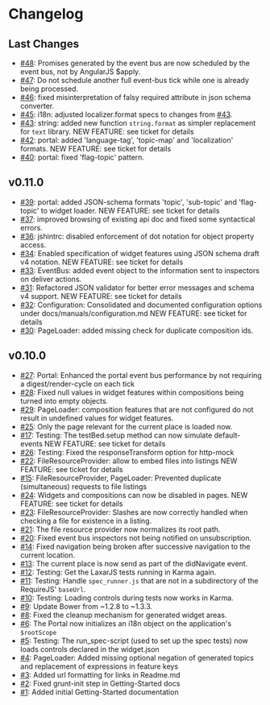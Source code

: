 # Changelog

## Last Changes
- [#48](https://github.com/LaxarJS/laxar/issues/48): Promises generated by the event bus are now scheduled by the event bus, not by AngularJS $apply.
- [#47](https://github.com/LaxarJS/laxar/issues/47): Do not schedule another full event-bus tick while one is already being processed.
- [#46](https://github.com/LaxarJS/laxar/issues/46): fixed misinterpretation of falsy required attribute in json schema converter.
- [#45](https://github.com/LaxarJS/laxar/issues/45): i18n: adjusted localizer.format specs to changes from [#43](https://github.com/LaxarJS/laxar/issues/43).
- [#43](https://github.com/LaxarJS/laxar/issues/43): string: added new function `string.format` as simpler replacement for `text` library.
  NEW FEATURE: see ticket for details
- [#42](https://github.com/LaxarJS/laxar/issues/42): portal: added 'language-tag', 'topic-map' and 'localization' formats.
  NEW FEATURE: see ticket for details
- [#40](https://github.com/LaxarJS/laxar/issues/40): portal: fixed 'flag-topic' pattern.

## v0.11.0
- [#39](https://github.com/LaxarJS/laxar/issues/39): portal: added JSON-schema formats 'topic', 'sub-topic' and 'flag-topic' to widget loader.
  NEW FEATURE: see ticket for details
- [#37](https://github.com/LaxarJS/laxar/issues/37): improved browsing of existing api doc and fixed some syntactical errors.
- [#36](https://github.com/LaxarJS/laxar/issues/36): jshintrc: disabled enforcement of dot notation for object property access.
- [#34](https://github.com/LaxarJS/laxar/issues/34): Enabled specification of widget features using JSON schema draft v4 notation.
  NEW FEATURE: see ticket for details
- [#33](https://github.com/LaxarJS/laxar/issues/33): EventBus: added event object to the information sent to inspectors on deliver actions.
- [#31](https://github.com/LaxarJS/laxar/issues/31): Refactored JSON validator for better error messages and schema v4 support.
  NEW FEATURE: see ticket for details
- [#32](https://github.com/LaxarJS/laxar/issues/32): Configuration: Consolidated and documented configuration options under docs/manuals/configuration.md
  NEW FEATURE: see ticket for details
- [#30](https://github.com/LaxarJS/laxar/issues/30): PageLoader: added missing check for duplicate composition ids.

## v0.10.0
- [#27](https://github.com/LaxarJS/laxar/issues/27): Portal: Enhanced the portal event bus performance by not requiring a digest/render-cycle on each tick
- [#28](https://github.com/LaxarJS/laxar/issues/28): Fixed null values in widget features within compositions being turned into empty objects.
- [#29](https://github.com/LaxarJS/laxar/issues/29): PageLoader: composition features that are not configured do not result in undefined values for widget features.
- [#25](https://github.com/LaxarJS/laxar/issues/25): Only the page relevant for the current place is loaded now.
- [#17](https://github.com/LaxarJS/laxar/issues/17): Testing: The testBed.setup method can now simulate default-events
  NEW FEATURE: see ticket for details
- [#26](https://github.com/LaxarJS/laxar/issues/26): Testing: Fixed the responseTransform option for http-mock
- [#22](https://github.com/LaxarJS/laxar/issues/22): FileResourceProvider: allow to embed files into listings
  NEW FEATURE: see ticket for details
- [#15](https://github.com/LaxarJS/laxar/issues/15): FileResourceProvider, PageLoader: Prevented duplicate (simultaneous) requests to file listings
- [#24](https://github.com/LaxarJS/laxar/issues/24): Widgets and compositions can now be disabled in pages.
  NEW FEATURE: see ticket for details
- [#23](https://github.com/LaxarJS/laxar/issues/23): FileResourceProvider: Slashes are now correctly handled when checking a file for existence in a listing.
- [#21](https://github.com/LaxarJS/laxar/issues/21): The file resource provider now normalizes its root path.
- [#20](https://github.com/LaxarJS/laxar/issues/20): Fixed event bus inspectors not being notified on unsubscription.
- [#14](https://github.com/LaxarJS/laxar/issues/14): Fixed navigation being broken after successive navigation to the current location.
- [#13](https://github.com/LaxarJS/laxar/issues/13): The current place is now send as part of the didNavigate event.
- [#12](https://github.com/LaxarJS/laxar/issues/12): Testing: Get the LaxarJS tests running in Karma again.
- [#11](https://github.com/LaxarJS/laxar/issues/11): Testing: Handle `spec_runner.js` that are not in a subdirectory of the RequireJS' `baseUrl`.
- [#10](https://github.com/LaxarJS/laxar/issues/10): Testing: Loading controls during tests now works in Karma.
- [#9](https://github.com/LaxarJS/laxar/issues/9): Update Bower from ~1.2.8 to ~1.3.3.
- [#8](https://github.com/LaxarJS/laxar/issues/8): Fixed the cleanup mechanism for generated widget areas.
- [#6](https://github.com/LaxarJS/laxar/issues/6): The Portal now initializes an i18n object on the application's `$rootScope`
- [#5](https://github.com/LaxarJS/laxar/issues/5): Testing: The run_spec-script (used to set up the spec tests) now loads controls declared in the widget.json
- [#4](https://github.com/LaxarJS/laxar/issues/4): PageLoader: Added missing optional negation of generated topics and replacement of expressions in feature keys
- [#3](https://github.com/LaxarJS/laxar/issues/3): Added url formatting for links in Readme.md
- [#2](https://github.com/LaxarJS/laxar/issues/2): Fixed grunt-init step in Getting-Started docs
- [#1](https://github.com/LaxarJS/laxar/issues/1): Added initial Getting-Started documentation

